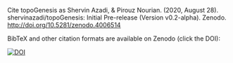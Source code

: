 Cite topoGenesis as
Shervin Azadi, & Pirouz Nourian. (2020, August 28). shervinazadi/topoGenesis: Initial Pre-release (Version v0.2-alpha). Zenodo. http://doi.org/10.5281/zenodo.4006514

BibTeX and other citation formats are available on Zenodo (click the DOI):

[![DOI](https://zenodo.org/badge/DOI/10.5281/zenodo.4006514.svg)](https://doi.org/10.5281/zenodo.4006514)

